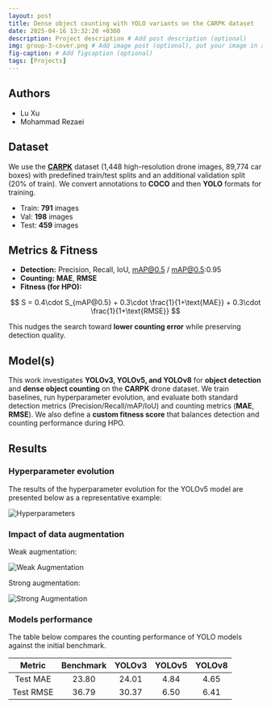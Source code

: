 ```yaml
---
layout: post
title: Dense object counting with YOLO variants on the CARPK dataset
date: 2025-04-16 13:32:20 +0300
description: Project description # Add post description (optional)
img: group-3-cover.png # Add image post (optional), put your image in assets/img/
fig-caption: # Add figcaption (optional)
tags: [Projects]
---
```


## Authors
 - Lu Xu
 - Mohammad Rezaei

## Dataset
We use the [**CARPK**](https://lafi.github.io/LPN/) dataset (1,448 high-resolution drone images, 89,774 car boxes) with predefined train/test splits and an additional validation split (20% of train). We convert annotations to **COCO** and then **YOLO** formats for training.
- Train: **791** images
- Val: **198** images
- Test: **459** images

## Metrics & Fitness

- **Detection:** Precision, Recall, IoU, mAP@0.5 / mAP@0.5:0.95  
- **Counting:** **MAE**, **RMSE**  
- **Fitness (for HPO):**  

$$
S = 0.4\cdot S_{mAP@0.5} + 0.3\cdot \frac{1}{1+\text{MAE}} + 0.3\cdot \frac{1}{1+\text{RMSE}}
$$

This nudges the search toward **lower counting error** while preserving detection quality.

## Model(s)
This work investigates **YOLOv3, YOLOv5, and YOLOv8** for **object detection** and **dense object counting** on the **CARPK** drone dataset. We train baselines, run hyperparameter evolution, and evaluate both standard detection metrics (Precision/Recall/mAP/IoU) and counting metrics (**MAE**, **RMSE**). We also define a **custom fitness score** that balances detection and counting performance during HPO.

## Results

### Hyperparameter evolution
The results of the hyperparameter evolution for the YOLOv5 model are presented below as a representative example:

![Hyperparameters]({{site.baseurl}}/assets/img/group3/1_hyperparameters.png)

### Impact of data augmentation
Weak augmentation:

![Weak Augmentation]({{site.baseurl}}/assets/img/group3/2_weak_augmentation.png)

Strong augmentation:

![Strong Augmentation]({{site.baseurl}}/assets/img/group3/3_strong_augmentation.png)

### Models performance

The table below compares the counting performance of YOLO models against the initial benchmark.

|Metric|Benchmark|YOLOv3|YOLOv5|YOLOv8|
|:-:|:-:|:-:|:-:|:-:|
|Test MAE|23.80|24.01|4.84|4.65|
|Test RMSE|36.79|30.37|6.50|6.41|